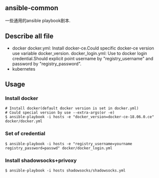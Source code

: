 ## ansible-common
一些通用的ansible playbook剧本.
## Describe all file
+ docker
docker.yml: Install docker-ce.Could specific docker-ce version use variable docker_version.
docker_login.yml: Use to docker login credential.Should explicit point username by "registry_username" and password by "registry_password".
+ kubernetes


## Usage
### Install docker
```
# Install docker(default docker version is set in docker.yml)
# Could special version by use --extra-args(or -e)
$ ansible-playbook -i hosts -e "docker_version=docker-ce-18.06.0.ce" docker/docker.yml
```
### Set of credential
```
$ ansible-playbook -i hosts -e "registry_username=yourname registry_password=passwd" docker/docker_login.yml
```
### Install shadowsocks+privoxy
``` 
$ ansible-playbook -i hosts shadowsocks/shadowsocks.yml
```

